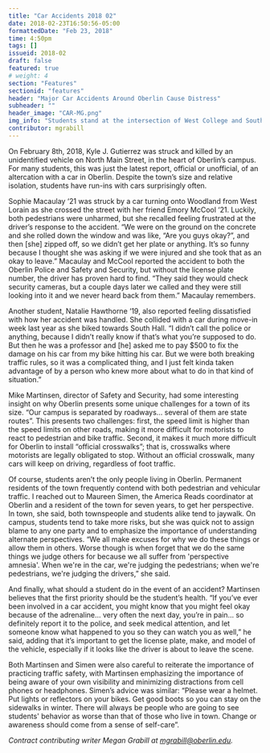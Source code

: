 ```yaml
---
title: "Car Accidents 2018 02"
date: 2018-02-23T16:50:56-05:00
formattedDate: "Feb 23, 2018"
time: 4:50pm
tags: []
issueid: 2018-02
draft: false
featured: true
# weight: 4 
section: "Features"
sectionid: "features"
header: "Major Car Accidents Around Oberlin Cause Distress"
subheader: ""
header_image: "CAR-MG.png"
img_info: "Students stand at the intersection of West College and South Professor. Photo by Em Webster."
contributor: mgrabill
---
```


On February 8th, 2018, Kyle J. Gutierrez was struck and killed by an unidentified vehicle on North Main Street, in the heart of Oberlin’s campus. For many students, this was just the latest report, official or unofficial, of an altercation with a car in Oberlin. Despite the town’s size and relative isolation, students have run-ins with cars surprisingly often.

Sophie Macaulay ‘21 was struck by a car turning onto Woodland from West Lorain as she crossed the street with her friend Emory McCool ‘21. Luckily, both pedestrians were unharmed, but she recalled feeling frustrated at the driver’s response to the accident. “We were on the ground on the concrete and she rolled down the window and was like, “Are you guys okay?”, and then [she] zipped off, so we didn’t get her plate or anything. It’s so funny because I thought she was asking if we were injured and she took that as an okay to leave.” Macaulay and McCool reported the accident to both the Oberlin Police and Safety and Security, but without the license plate number, the driver has proven hard to find. “They said they would check security cameras, but a couple days later we called and they were still looking into it and we never heard back from them.” Macaulay remembers.

Another student, Natalie Hawthorne ‘19, also reported feeling dissatisfied with how her accident was handled. She collided with a car during move-in week last year as she biked towards South Hall. “I didn’t call the police or anything, because I didn’t really know if that’s what you’re supposed to do. But then he was a professor and [he] asked me to pay $500 to fix the damage on his car from my bike hitting his car. But we were both breaking traffic rules, so it was a complicated thing, and I just felt kinda taken advantage of by a person who knew more about what to do in that kind of situation.”

Mike Martinsen, director of Safety and Security, had some interesting insight on why Oberlin presents some unique challenges for a town of its size. “Our campus is separated by roadways… several of them are state routes”. This presents two challenges: first, the speed limit is higher than the speed limits on other roads, making it more difficult for motorists to react to pedestrian and bike traffic. Second, it makes it much more difficult for Oberlin to install “official crosswalks”; that is, crosswalks where motorists are legally obligated to stop. Without an official crosswalk, many cars will keep on driving, regardless of foot traffic.

Of course, students aren’t the only people living in Oberlin. Permanent residents of the town frequently contend with both pedestrian and vehicular  traffic. I reached out to Maureen Simen, the America Reads coordinator at Oberlin and a resident of the town for seven years, to get her perspective. In town, she said, both townspeople and students alike tend to jaywalk. On campus, students tend to take more risks, but she was quick not to assign blame to any one party and to emphasize the importance of understanding alternate perspectives. “We all make excuses for why we do these things or allow them in others. Worse though is when forget that we do the same things we judge others for because we all suffer from 'perspective amnesia'. When we're in the car, we're judging the pedestrians; when we're pedestrians, we're judging the drivers,” she said.

And finally, what should a student do in the event of an accident? Martinsen believes that the first priority should be the student’s health. “If you’ve ever been involved in a car accident, you might know that you might feel okay because of the adrenaline… very often the next day, you’re in pain… so definitely report it to the police, and seek medical attention, and let someone know what happened to you so they can watch you as well,” he said, adding that it’s important to get the license plate, make, and model of the vehicle, especially if it looks like the driver is about to leave the scene.

Both Martinsen and Simen were also careful to reiterate the importance of practicing traffic safety, with Martinsen emphasizing the importance of being aware of your own visibility and minimizing distractions from cell phones or headphones. Simen’s advice was similar: “Please wear a helmet. Put lights or reflectors on your bikes. Get good boots so you can stay on the sidewalks in winter. There will always be people who are going to see students' behavior as worse than that of those who live in town. Change or awareness should come from a sense of self-care”.

*Contract contributing writer Megan Grabill at mgrabill@oberlin.edu.*

